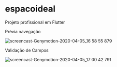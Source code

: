 # espacoideal

Projeto profissional em Flutter

Prévia navegação

![screencast-Genymotion-2020-04-05_16 58 55 879](https://user-images.githubusercontent.com/63119956/78508699-487d6f80-775f-11ea-81b8-8c39a6265ee2.gif)

Validação de Campos

![screencast-Genymotion-2020-04-05_17 00 42 791](https://user-images.githubusercontent.com/63119956/78508733-7e225880-775f-11ea-9dce-1733cc9d07a7.gif)
